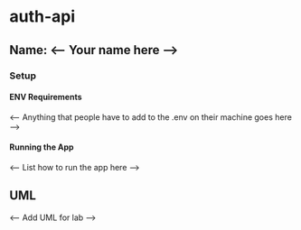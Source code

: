 # auth-api



## Name: <-- Your name here -->
### Setup
#### ENV Requirements
<-- Anything that people have to add to the .env on their machine goes here -->
#### Running the App
<-- List how to run the app here -->
## UML
<-- Add UML for lab -->